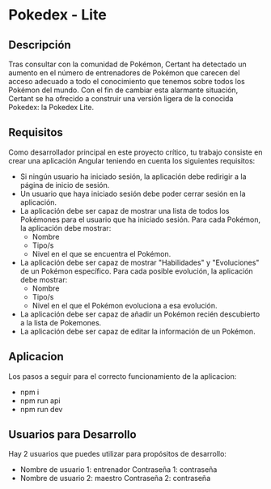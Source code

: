 # Pokedex - Lite

## Descripción

Tras consultar con la comunidad de Pokémon, Certant ha detectado un aumento en el número de entrenadores de Pokémon que carecen del acceso adecuado a todo el conocimiento que tenemos sobre todos los Pokémon del mundo. Con el fin de cambiar esta alarmante situación, Certant se ha ofrecido a construir una versión ligera de la conocida Pokedex: la Pokedex Lite.

## Requisitos

Como desarrollador principal en este proyecto crítico, tu trabajo consiste en crear una aplicación Angular teniendo en cuenta los siguientes requisitos:

- Si ningún usuario ha iniciado sesión, la aplicación debe redirigir a la página de inicio de sesión.
- Un usuario que haya iniciado sesión debe poder cerrar sesión en la aplicación.
- La aplicación debe ser capaz de mostrar una lista de todos los Pokémones para el usuario que ha iniciado sesión. Para cada Pokémon, la aplicación debe mostrar:
  - Nombre
  - Tipo/s
  - Nivel en el que se encuentra el Pokémon.
- La aplicación debe ser capaz de mostrar "Habilidades" y "Evoluciones" de un Pokémon específico. Para cada posible evolución, la aplicación debe mostrar:
  - Nombre
  - Tipo/s
  - Nivel en el que el Pokémon evoluciona a esa evolución.
- La aplicación debe ser capaz de añadir un Pokémon recién descubierto a la lista de Pokemones.
- La aplicación debe ser capaz de editar la información de un Pokémon.

## Aplicacion

Los pasos a seguir para el correcto funcionamiento de la aplicacion:

- npm i
- npm run api
- npm run dev

## Usuarios para Desarrollo

Hay 2 usuarios que puedes utilizar para propósitos de desarrollo:

- Nombre de usuario 1: entrenador
  Contraseña 1: contraseña
- Nombre de usuario 2: maestro
  Contraseña 2: contraseña
